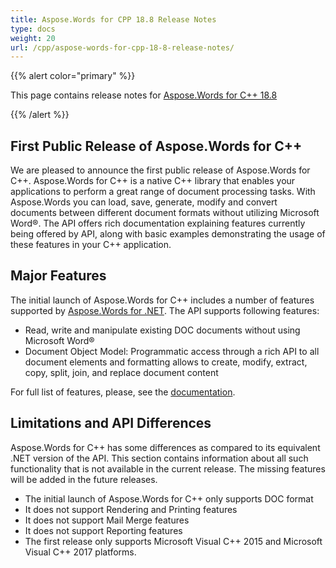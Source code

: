 ```yaml
---
title: Aspose.Words for CPP 18.8 Release Notes
type: docs
weight: 20
url: /cpp/aspose-words-for-cpp-18-8-release-notes/
---
```


{{% alert color="primary" %}} 

This page contains release notes for [Aspose.Words for C++ 18.8](https://www.nuget.org/packages/Aspose.Words.CPP/18.8)

{{% /alert %}} 

## **First Public Release of Aspose.Words for C++**

We are pleased to announce the first public release of Aspose.Words for C++. Aspose.Words for C++ is a native C++ library that enables your applications to perform a great range of document processing tasks. With Aspose.Words you can load, save, generate, modify and convert documents between different document formats without utilizing Microsoft Word®. The API offers rich documentation explaining features currently being offered by API, along with basic examples demonstrating the usage of these features in your C++ application.

## **Major Features**

The initial launch of Aspose.Words for C++ includes a number of features supported by [Aspose.Words for .NET](https://products.aspose.com/words/net). The API supports following features:

- Read, write and manipulate existing DOC documents without using Microsoft Word®
- Document Object Model: Programmatic access through a rich API to all document elements and formatting allows to create, modify, extract, copy, split, join, and replace document content

For full list of features, please, see the [documentation](/words/cpp/product-overview/).

## **Limitations and API Differences**

Aspose.Words for C++ has some differences as compared to its equivalent .NET version of the API. This section contains information about all such functionality that is not available in the current release.
The missing features will be added in the future releases.

- The initial launch of Aspose.Words for C++ only supports DOC format
- It does not support Rendering and Printing features
- It does not support Mail Merge features
- It does not support Reporting features
- The first release only supports Microsoft Visual C++ 2015 and Microsoft Visual C++ 2017 platforms.

